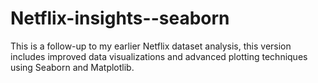 # Netflix-insights--seaborn
This is a follow-up to my earlier Netflix dataset analysis, this version includes improved data visualizations and advanced plotting techniques using Seaborn and Matplotlib.
